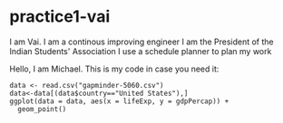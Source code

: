 # practice1-vai
I am Vai.
I am a continous improving engineer
I am the President of the Indian Students' Association
I use a schedule planner to plan my work


Hello, I am Michael.
This is my code in case you need it: 

```{r}
data <- read.csv("gapminder-5060.csv")
data<-data[(data$country=="United States"),]
ggplot(data = data, aes(x = lifeExp, y = gdpPercap)) +
  geom_point()
```
